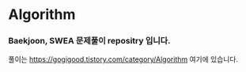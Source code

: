 # Algorithm

### Baekjoon, SWEA 문제풀이 repositry 입니다.

풀이는 https://gogigood.tistory.com/category/Algorithm 여기에 있습니다.

